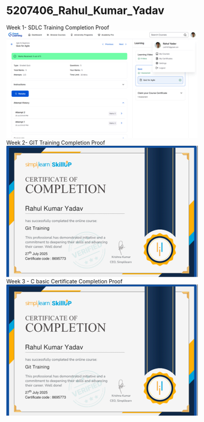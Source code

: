 # 5207406_Rahul_Kumar_Yadav
Week 1- SDLC Training
Completion Proof
![image alt](https://github.com/Yaduvanshirahul/5207406_Rahul_Kumar_Yadav/blob/6bbaa99c9dbcef7bc43ac5711f35a2130c29c196/SDLC%20Folder/Screenshot%20(9).png)
Week 2- GIT Training
Completion Proof
![image alt](https://github.com/Yaduvanshirahul/5207406_Rahul_Kumar_Yadav/blob/5bcf400acb1cd02cb008180c77015b22216ab47a/Git%20Folder/Git_certificate.png)
Week 3 - C basic Certificate
Completion Proof
![image alt](https://github.com/Yaduvanshirahul/5207406_Rahul_Kumar_Yadav/blob/5bcf400acb1cd02cb008180c77015b22216ab47a/Git%20Folder/Git_certificate.png)
